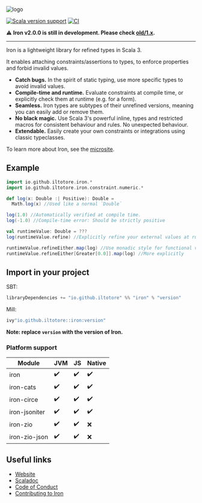 ![logo](/logo.png?raw=true)

[![Scala version support](https://index.scala-lang.org/iltotore/iron/iron/latest-by-scala-version.svg)](https://index.scala-lang.org/iltotore/iron/iron)
[![CI](https://github.com/Iltotore/iron/actions/workflows/ci.yml/badge.svg)](https://github.com/Iltotore/iron/actions/workflows/ci.yml)

⚠️ **Iron v2.0.0 is still in development. Please check [old/1.x](https://github.com/Iltotore/iron/tree/old/1.x).**
___

Iron is a lightweight library for refined types in Scala 3.

It enables attaching constraints/assertions to types, to enforce properties and forbid invalid values. 

- **Catch bugs.** In the spirit of static typing, use more specific types to avoid invalid values.
- **Compile-time and runtime.** Evaluate constraints at compile time, or explicitly check them at runtime (e.g. for a form).
- **Seamless.** Iron types are subtypes of their unrefined versions, meaning you can easily add or remove them.
- **No black magic.** Use Scala 3's powerful inline, types and restricted macros for consistent behaviour and rules. No unexpected behaviour.
- **Extendable.** Easily create your own constraints or integrations using classic typeclasses.

To learn more about Iron, see the [microsite](https://iltotore.github.io/iron/docs/index.html).

## Example

```scala
import io.github.iltotore.iron.*
import io.github.iltotore.iron.constraint.numeric.*

def log(x: Double :| Positive): Double =
  Math.log(x) //Used like a normal `Double`

log(1.0) //Automatically verified at compile time.
log(-1.0) //Compile-time error: Should be strictly positive

val runtimeValue: Double = ???
log(runtimeValue.refine) //Explicitly refine your external values at runtime.

runtimeValue.refineEither.map(log) //Use monadic style for functional validation
runtimeValue.refineEither[Greater[0.0]].map(log) //More explicitly
```

## Import in your project

SBT:

```scala
libraryDependencies += "io.github.iltotore" %% "iron" % "version"
```

Mill:

```scala
ivy"io.github.iltotore::iron:version"
```

**Note: replace `version` with the version of Iron.**

### Platform support

| Module        | JVM | JS  | Native |
|---------------|-----|-----|--------|
| iron          | ✔️  | ✔️  | ✔️     |
| iron-cats     | ✔️  | ✔️  | ✔️     |
| iron-circe    | ✔️  | ✔️  | ✔️     |
| iron-jsoniter | ✔️  | ✔️  | ✔️     | 
| iron-zio      | ✔️  | ✔️  | ❌      |
| iron-zio-json | ✔️  | ✔️  | ❌      |

## Useful links

- [Website](https://iltotore.github.io/iron/docs/index.html)
- [Scaladoc](https://iltotore.github.io/iron/index.html)
- [Code of Conduct](https://iltotore.github.io/iron/docs/code-of-conduct.html)
- [Contributing to Iron](https://iltotore.github.io/iron/docs/contributing.html)
